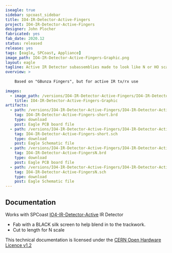 ```yaml
---
iseagle: true
sidebar: spcoast_sidebar
title: IO4-IR-Detector-Active-Fingers
project: IO4-IR-Detector-Active-Fingers
designer: John Plocher
fabricated: yes
fab_date: 2020.12
status: released
release: yes
tags: [eagle, SPCoast, Appliance]
image_path: IO4-IR-Detector-Active-Fingers-Graphic.png
layout: eagle
tagline: Active IR Detector subassemblies made to look like N or HO scale ties.
overview: >
    
    Based on "GBunza Fingers", but for active IR tx/rx use
    
images:
  - image_path: /versions/IO4-IR-Detector-Active-Fingers/IO4-IR-Detector-Active-Fingers-Graphic.png
    title: IO4-IR-Detector-Active-Fingers-Graphic
artifacts:
  - path: /versions/IO4-IR-Detector-Active-Fingers/IO4-IR-Detector-Active-Fingers-short.brd
    tag: IO4-IR-Detector-Active-Fingers-short.brd
    type: download
    post: Eagle PCB board file
  - path: /versions/IO4-IR-Detector-Active-Fingers/IO4-IR-Detector-Active-Fingers-short.sch
    tag: IO4-IR-Detector-Active-Fingers-short.sch
    type: download
    post: Eagle Schematic file
  - path: /versions/IO4-IR-Detector-Active-Fingers/IO4-IR-Detector-Active-FingersN.brd
    tag: IO4-IR-Detector-Active-FingersN.brd
    type: download
    post: Eagle PCB board file
  - path: /versions/IO4-IR-Detector-Active-Fingers/IO4-IR-Detector-Active-FingersN.sch
    tag: IO4-IR-Detector-Active-FingersN.sch
    type: download
    post: Eagle Schematic file
---
```


## Documentation

Works with SPCoast [IO4-IR-Detector-Active](/pages/IO4-IR-Detector-Active) IR Detector


  * Fab with a BLACK silk screen to help blend in to the trackwork.
  * Cut to length for N scale


This technical documentation is licensed under the [CERN Open Hardware Licence v1.2](http://www.ohwr.org/attachments/2388/cern_ohl_v_1_2.txt)
